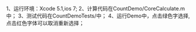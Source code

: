 1、运行环境：Xcode 5.1,ios 7;
2、计算代码在CountDemo/CoreCalculate.m中；
3、测试代码在CountDemoTests/中；
4、运行Demo中，点击绿色字选择,点击红色字体可以取消重新选择；
